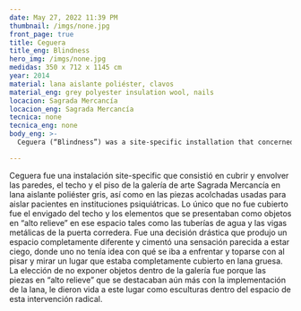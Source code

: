 ```yaml
---
date: May 27, 2022 11:39 PM
thumbnail: /imgs/none.jpg
front_page: true
title: Ceguera
title_eng: Blindness
hero_img: /imgs/none.jpg
medidas: 350 x 712 x 1145 cm
year: 2014
material: lana aislante poliéster, clavos
material_eng: grey polyester insulation wool, nails
locacion: Sagrada Mercancía
locacion_eng: Sagrada Mercancía
tecnica: none
tecnica_eng: none
body_eng: >-
  Ceguera (“Blindness”) was a site-specific installation that concerned wrapping and covering the walls, the ceiling and the floor of the Chilean gallery Sagrada Mercancía in grey polyester insulation wool as in the cushioned rooms used to isolate patients in psychiatric institutions.  The only things that were not covered were the wooden beams on the ceiling and the elements that stood as “high relief” objects in that space such as the water pipes and the metal beams of the sliding door.  It was a drastic decision that produced a whole new space and constructed a similar feeling as of being blind, where you had no idea what you were going to encounter and come across as you stepped on a floor and looked at a place that was completely covered with thick wool.  The viewer couldn’t see through the walls and the ceiling either.  The choice of not displaying any object within the space was because the “high relief” pieces were “brought to life” as “sculptures” within the space of this radical intervention.

---
```

Ceguera fue una instalación site-specific que consistió en cubrir y envolver las paredes, el techo y el piso de la galería de arte Sagrada Mercancía en lana aislante poliéster gris, así como en las piezas acolchadas usadas para aislar pacientes en instituciones psiquiátricas.  Lo único que no fue cubierto fue el envigado del techo y los elementos que se presentaban como objetos en “alto relieve” en ese espacio tales como las tuberías de agua y las vigas metálicas de la puerta corredera.  Fue una decisión drástica que produjo un espacio completamente diferente y cimentó una sensación parecida a estar ciego, donde uno no tenía idea con qué se iba a enfrentar y toparse con al pisar y mirar un lugar que estaba completamente cubierto en lana gruesa.  La elección de no exponer objetos dentro de la galería fue porque las piezas en “alto relieve” que se destacaban aún más  con la implementación de la lana, le dieron vida a este lugar como esculturas dentro del espacio de esta intervención radical.
